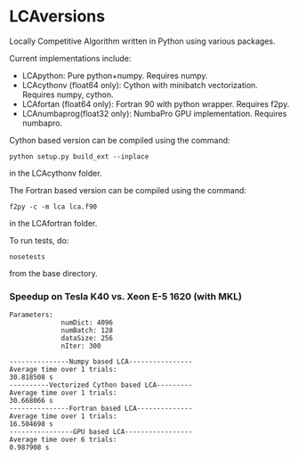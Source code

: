 LCAversions
===========

Locally Competitive Algorithm written in Python using various packages.

Current implementations include:

* LCApython: Pure python+numpy. Requires numpy.
* LCAcythonv (float64 only): Cython with minibatch vectorization. Requires numpy, cython.
* LCAfortan (float64 only): Fortran 90 with python wrapper. Requires f2py.
* LCAnumbaprog(float32 only): NumbaPro GPU implementation. Requires numbapro.

Cython based version can be compiled using the command:
```
python setup.py build_ext --inplace
```
in the LCAcythonv folder.

The Fortran based version can be compiled using the command:
```
f2py -c -m lca lca.f90
```
in the LCAfortran folder.

To run tests, do:
```
nosetests
```
from the base directory.

### Speedup on Tesla K40 vs. Xeon E-5 1620 (with MKL)
```
Parameters:
             numDict: 4096
             numBatch: 128
             dataSize: 256
             nIter: 300

---------------Numpy based LCA----------------
Average time over 1 trials:
30.818508 s
----------Vectorized Cython based LCA---------
Average time over 1 trials:
30.668066 s
---------------Fortran based LCA--------------
Average time over 1 trials:
16.504698 s
----------------GPU based LCA-----------------
Average time over 6 trials:
0.987908 s
```
